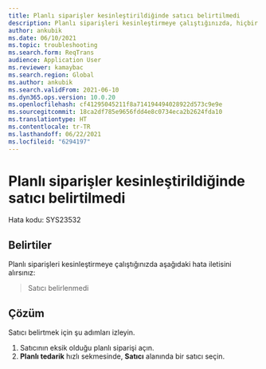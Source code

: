 ```yaml
---
title: Planlı siparişler kesinleştirildiğinde satıcı belirtilmedi
description: Planlı siparişleri kesinleştirmeye çalıştığınızda, hiçbir satıcı belirtilmediğini belirten bir hata iletisi alırsınız.
author: ankubik
ms.date: 06/10/2021
ms.topic: troubleshooting
ms.search.form: ReqTrans
audience: Application User
ms.reviewer: kamaybac
ms.search.region: Global
ms.author: ankubik
ms.search.validFrom: 2021-06-10
ms.dyn365.ops.version: 10.0.20
ms.openlocfilehash: cf41295045211f8a714194494028922d573c9e9e
ms.sourcegitcommit: 18ca2df785e9656fdd4e8c0734eca2b2624fda10
ms.translationtype: HT
ms.contentlocale: tr-TR
ms.lasthandoff: 06/22/2021
ms.locfileid: "6294197"
---
```

# <a name="vendor-isnt-specified-when-planned-orders-are-firmed"></a>Planlı siparişler kesinleştirildiğinde satıcı belirtilmedi

Hata kodu: SYS23532

## <a name="symptoms"></a>Belirtiler

Planlı siparişleri kesinleştirmeye çalıştığınızda aşağıdaki hata iletisini alırsınız:

> Satıcı belirlenmedi

## <a name="resolution"></a>Çözüm

Satıcı belirtmek için şu adımları izleyin.

1. Satıcının eksik olduğu planlı siparişi açın.
1. **Planlı tedarik** hızlı sekmesinde, **Satıcı** alanında bir satıcı seçin.
